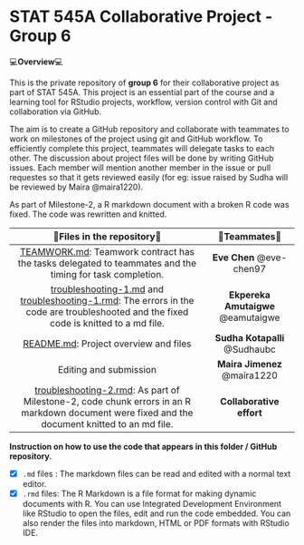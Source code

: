STAT 545A Collaborative Project - Group 6
=================================

💻**Overview**💻
 
This is the private repository of **group 6** for their collaborative project as part of STAT 545A.
This project is an essential part of the course and a learning tool for RStudio projects, workflow, version control with Git and collaboration via GitHub. 

The aim is to create a GitHub repository and collaborate with teammates to work on milestones of the project using git and GitHub workflow. To efficiently complete this project, teammates will delegate tasks to each other. The discussion about project files will be done by writing GitHub issues. Each member will mention another member in the issue or pull requestes so that it gets reviewed easily (for eg: issue raised by Sudha will be reviewed by Maira @maira1220).

As part of Milestone-2, a R markdown document with a broken R code was fixed. The code was rewritten and knitted. 

|📁**Files in the repository**📂| 👧Teammates👧|
|:------:|:------:|
|[TEAMWORK.md](https://github.com/stat545ubc-2021/collaborative-group6/blob/main/TEAMWORK.md): Teamwork contract has the tasks delegated to teammates and the timing for task completion.|**Eve Chen** @eve-chen97|
[troubleshooting-1.md](https://github.com/stat545ubc-2021/collaborative-group6/blob/main/troubleshooting-1.md) and [troubleshooting-1.rmd](https://github.com/stat545ubc-2021/collaborative-group6/blob/main/troubleshooting-1.rmd): The errors in the code are troubleshooted and the fixed code is knitted to a md file.|**Ekpereka Amutaigwe** @eamutaigwe
|[README.md](https://github.com/stat545ubc-2021/collaborative-group6/blob/main/README.md): Project overview and files|**Sudha Kotapalli** @Sudhaubc
|Editing and submission|**Maira Jimenez** @maira1220
|[troubleshooting-2.rmd](https://github.com/stat545ubc-2021/collaborative-group6/blob/main/troubleshooting-2.rmd): As part of Milestone-2, code chunk errors in an R markdown document were fixed and the document knitted to an md file.|**Collaborative effort**

**Instruction on how to use the code that appears in this folder / GitHub repository.**
- [x]  `.md` files : The markdown files can be read and edited with a normal text editor.
- [x] `.rmd` files: The R Markdown is a file format for making dynamic documents with R. You can use Integrated Development Environment like RStudio to open the files, edit and run the code embedded. You can also render the files into markdown, HTML or PDF formats with RStudio IDE.
